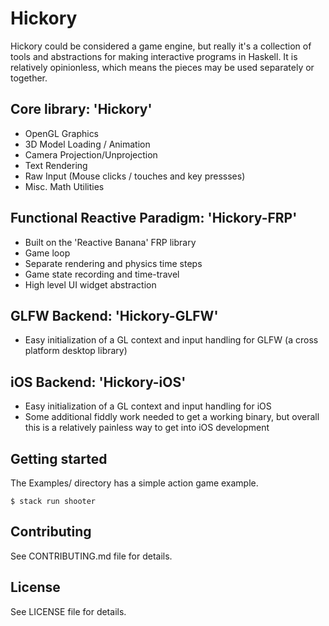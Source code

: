 # Hickory

Hickory could be considered a game engine, but really it's a collection of tools and abstractions for making interactive programs in Haskell. It is relatively opinionless, which means the pieces may be used separately or together.

## Core library: 'Hickory'

- OpenGL Graphics
- 3D Model Loading / Animation
- Camera Projection/Unprojection
- Text Rendering
- Raw Input (Mouse clicks / touches and key pressses)
- Misc. Math Utilities

## Functional Reactive Paradigm: 'Hickory-FRP'

- Built on the 'Reactive Banana' FRP library
- Game loop
- Separate rendering and physics time steps
- Game state recording and time-travel
- High level UI widget abstraction

## GLFW Backend: 'Hickory-GLFW'

- Easy initialization of a GL context and input handling for GLFW (a cross platform desktop library)

## iOS Backend: 'Hickory-iOS'

- Easy initialization of a GL context and input handling for iOS
- Some additional fiddly work needed to get a working binary, but overall this is a relatively painless way to get into iOS development

## Getting started

The Examples/ directory has a simple action game example.

```
$ stack run shooter
```


## Contributing

See CONTRIBUTING.md file for details.

## License

See LICENSE file for details.
